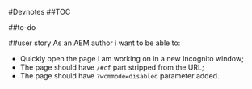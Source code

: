 #Devnotes
##TOC

##to-do

##user story
As an AEM author i want to be able to:
+ Quickly open the page I am working on in a new Incognito window;
+ The page should have `/#cf` part stripped from the URL;
+ The page should have `?wcmmode=disabled` parameter added. 
